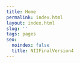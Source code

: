 ```yaml
---
title: Home
permalink: index.html
layout: index.html
slug: ''
tags: pages
seo:
  noindex: false
  title: NIIFinalVersion4
---
```



